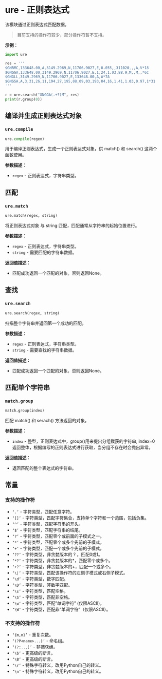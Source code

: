 # ure - 正则表达式

该模块通过正则表达式匹配数据。

>目前支持的操作符较少，部分操作符暂不支持。

**示例：**

```python
import ure

res = '''
$GNRMC,133648.00,A,3149.2969,N,11706.9027,E,0.055,,311020,,,A,V*18
$GNGGA,133648.00,3149.2969,N,11706.9027,E,1,24,1.03,88.9,M,,M,,*6C
$GNGLL,3149.2969,N,11706.9027,E,133648.00,A,A*7A
$GNGSA,A,3,31,26,11,194,27,195,08,09,03,193,04,16,1.41,1.03,0.97,1*31
'''

r = ure.search("GNGGA(.+?)M", res)
print(r.group(0))
```

## 编译并生成正则表达式对象

### `ure.compile`

```python
ure.compile(regex)
```

用于编译正则表达式，生成一个正则表达式对象，供 match() 和 search() 这两个函数使用。

**参数描述：**

- `regex` - 正则表达式，字符串类型。


## 匹配

### `ure.match`

```python
ure.match(regex, string)
```

将正则表达式对象 与 string 匹配，匹配通常从字符串的起始位置进行。

**参数描述：**

- `regex` - 正则表达式，字符串类型。
- `string` - 需要匹配的字符串数据。

**返回值描述：**

- 匹配成功返回一个匹配的对象，否则返回None。

## 查找

### `ure.search`

```python
ure.search(regex, string)
```

扫描整个字符串并返回第一个成功的匹配。

**参数描述：**

- `regex` - 正则表达式，字符串类型。
- `string` - 需要查找的字符串数据。

**返回值描述：**

- 匹配成功返回一个匹配的对象，否则返回None。


## 匹配单个字符串

### `match.group`

```python
match.group(index)
```

匹配 match() 和 serach() 方法返回的对象。

**参数描述：**

- `index` - 整型，正则表达式中，group()用来提出分组截获的字符串, index=0返回整体，根据编写的正则表达式进行获取，当分组不存在时会抛出异常。

**返回值描述：**

- 返回匹配的整个表达式的字符串。


## 常量

### 支持的操作符
- `‘.’` - 字符类型，匹配任意字符。
- `‘[]’` - 字符类型，匹配字符集合，支持单个字符和一个范围，包括负集。
- `‘^’` - 字符类型，匹配字符串的开头。
- `‘$’` - 字符类型，匹配字符串的结尾。
- `‘?’` - 字符类型，匹配零个或前面的子模式之一。
- `‘*’` - 字符类型，匹配零个或多个先前的子模式。
- `‘+’` - 字符类型，匹配一个或多个先前的子模式。
- `‘??’` - 字符类型，非贪婪版本的 ? ，匹配0或1。
- `‘*?’` - 字符类型，非贪婪版本的*，匹配零个或多个。
- `‘+?’` - 字符类型，非贪婪版本的+，匹配一个或多个。
- `‘\|’` - 字符类型，匹配该操作符的左侧子模式或右侧子模式。
- `‘\d’` - 字符类型，数字匹配。
- `‘\D’` - 字符类型，非数字匹配。
- `‘\s’` - 字符类型，匹配空格。
- `‘\S’` - 字符类型，匹配非空格。
- `‘\w’` - 字符类型，匹配”单词字符” (仅限ASCII)。
- `‘\W’` - 字符类型，匹配非“单词字符”（仅限ASCII）。


### 不支持的操作符
- `‘{m,n}’` - 重复次数。
- `‘(?P<name>...)’` - 命名组。
- `‘(?:...)’` - 非捕获组。
- `‘\b’` - 更高级的断言。
- `‘\B’` - 更高级的断言。
- `‘\r’` - 特殊字符转义，改用Python自己的转义。
- `‘\n’` - 特殊字符转义，改用Python自己的转义。

